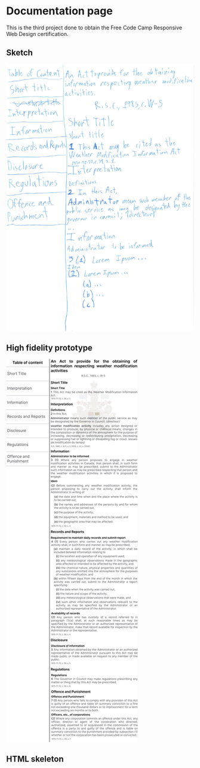 # Documentation page

This is the third project done to obtain the Free Code Camp Responsive Web Design certification.

## Sketch

<img src="Sketch_documentation.png" />

## High fidelity prototype

<img src="High-fidelity-prototype_documentation.png" />

## HTML skeleton

